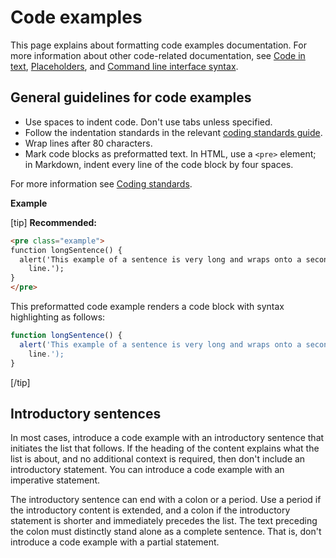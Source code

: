 # Code examples

This page explains about formatting code examples documentation. For more information about other code-related documentation, see [Code in text](), [Placeholders](), and [Command line interface syntax]().

## General guidelines for code examples

- Use spaces to indent code. Don't use tabs unless specified.
- Follow the indentation standards in the relevant [coding standards guide]().
- Wrap lines after 80 characters.
- Mark code blocks as preformatted text. In HTML, use a `<pre>` element; in Markdown, indent every line of the code block by four spaces.

For more information see [Coding standards]().

**Example**  

[tip] **Recommended:**  
```html
<pre class="example">
function longSentence() {
  alert('This example of a sentence is very long and wraps onto a second
    line.');
}
</pre>
```
This preformatted code example renders a code block with syntax highlighting as follows:

```js
function longSentence() {
  alert('This example of a sentence is very long and wraps onto a second
    line.');
}
```  
[/tip]  

## Introductory sentences

In most cases, introduce a code example with an introductory sentence that initiates the list that follows. If the heading of the content explains what the list is about, and no additional context is required, then don't include an introductory statement. You can introduce a code example with an imperative statement.

The introductory sentence can end with a colon or a period. Use a period if the introductory content is extended, and a colon if the introductory statement is shorter and immediately precedes the list. The text preceding the colon must distinctly stand alone as a complete sentence. That is, don't introduce a code example with a partial statement.
